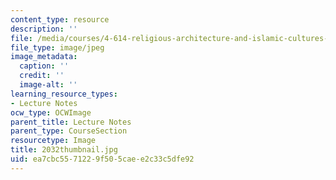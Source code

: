 ```yaml
---
content_type: resource
description: ''
file: /media/courses/4-614-religious-architecture-and-islamic-cultures-fall-2002/ea7cbc5571229f505caee2c33c5dfe92_2032thumbnail.jpg
file_type: image/jpeg
image_metadata:
  caption: ''
  credit: ''
  image-alt: ''
learning_resource_types:
- Lecture Notes
ocw_type: OCWImage
parent_title: Lecture Notes
parent_type: CourseSection
resourcetype: Image
title: 2032thumbnail.jpg
uid: ea7cbc55-7122-9f50-5cae-e2c33c5dfe92
---
```


